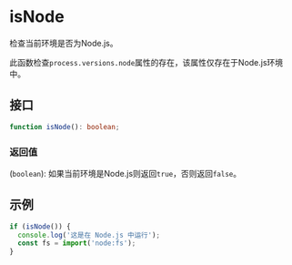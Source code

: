 # isNode

检查当前环境是否为Node.js。

此函数检查`process.versions.node`属性的存在，该属性仅存在于Node.js环境中。

## 接口

```typescript
function isNode(): boolean;
```

### 返回值

(`boolean`): 如果当前环境是Node.js则返回`true`，否则返回`false`。

## 示例

```typescript
if (isNode()) {
  console.log('这是在 Node.js 中运行');
  const fs = import('node:fs');
}
```
